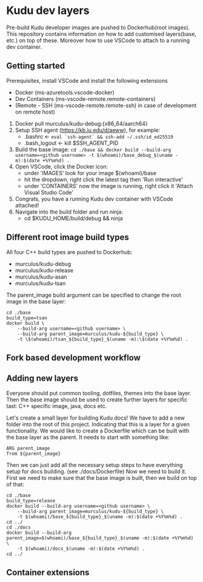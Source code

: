# Kudu dev layers

Pre-build Kudu developer images are pushed to Dockerhub(root images). This repository contains 
information on how to add customised layers(base, etc.) on top of these. Moreover how to use VSCode
to attach to a running dev container.

## Getting started
Prerequisites, install VSCode and install the following extensions
- Docker (ms-azuretools.vscode-docker)
- Dev Containers (ms-vscode-remote.remote-containers)
- (Remote - SSH (ms-vscode-remote.remote-ssh) in case of development on remote host)
1. Docker pull murculus/kudu-debug:{x86_64/aarch64}
1. Setup SSH agent (https://kb.iu.edu/d/aeww), for example:
    - .bashrc <- ``eval `ssh-agent` && ssh-add ~/.ssh/id_ed25519``
    - .bash_logout <- kill $SSH_AGENT_PID
1. Build the base image: `cd ./base && docker build --build-arg username=<github username> -t $(whoami)/base_debug_$(uname -m):$(date +%Y%m%d) .`
1. Open VSCode, click the Docker icon:
    - under 'IMAGES' look for your image $(whoami)/base
    - hit the dropdown, right click the latest tag then 'Run interactive'
    - under 'CONTAINERS' now the image is running, right click it 'Attach Visual Studio Code'
1. Congrats, you have a running Kudu dev container with VSCode attached!
1. Navigate into the build folder and run ninja:
    - cd $KUDU_HOME/build/debug && ninja

## Different root image build types
All four C++ build types are pushed to Dockerhub:
* murculus/kudu-debug
* murculus/kudu-release
* murculus/kudu-asan
* murculus/kudu-tsan

The parent_image build argument can be specified to change the root image in the base layer:

```
cd ./base 
build_type=tsan
docker build \
    --build-arg username=<github username> \
    --build-arg parent_image=murculus/kudu-${build_type} \
    -t \$(whoami)/tsan_${build_type}_$(uname -m):\$(date +%Y%m%d) .
```

## Fork based development workflow

## Adding new layers
Everyone should put common tooling, dotfiles, themes into the base layer. Then the base image should
be used to create further layers for specific tast: C++ specific image, java, docs etc.

Let's create a small layer for building Kudu docs!
We have to add a new folder into the root of this project. Indicating that this is a layer for a
given functionality. We would like to create a Dockerfile which can be built with the base layer as 
the parent. It needs to start with something like:

```
ARG parent_image
from ${parent_image}
```

Then we can just add all the necessary setup steps to have everything setup for docs building. (see ./docs/Dockerfile)
Now we need to build it. First we need to make sure that the base image is built, then we build on top of that:
```
cd ./base
build_type=release
docker build --build-arg username=<github username> \
    --build-arg parent_image=murculus/kudu-${build_type} \
    -t $(whoami)/base_${build_type}_$(uname -m):$(date +%Y%m%d) .
cd ../
cd ./docs
docker build --build-arg parent_image=$(whoami)/base_${build_type}_$(uname -m):$(date +%Y%m%d) \
    -t $(whoami)/docs_$(uname -m):$(date +%Y%m%d) .
cd ../
```

## Container extensions
